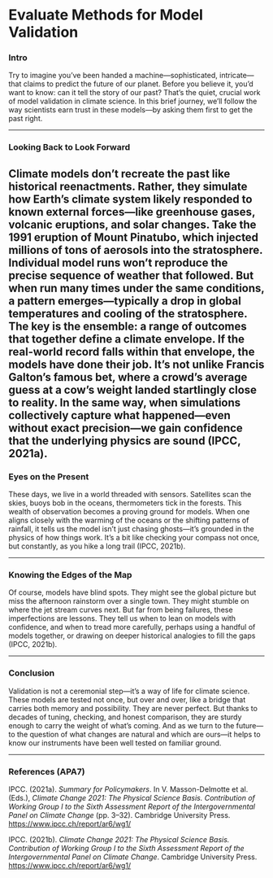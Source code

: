 # Evaluate Methods for Model Validation

### Intro  
Try to imagine you’ve been handed a machine—sophisticated, intricate—that claims to predict the future of our planet. Before you believe it, you’d want to know: can it tell the story of our past? That’s the quiet, crucial work of model validation in climate science. In this brief journey, we’ll follow the way scientists earn trust in these models—by asking them first to get the past right.

---

### Looking Back to Look Forward  
Climate models don’t recreate the past like historical reenactments. Rather, they simulate how Earth’s climate system likely responded to known external forces—like greenhouse gases, volcanic eruptions, and solar changes. Take the 1991 eruption of Mount Pinatubo, which injected millions of tons of aerosols into the stratosphere. Individual model runs won’t reproduce the precise sequence of weather that followed. But when run many times under the same conditions, a pattern emerges—typically a drop in global temperatures and cooling of the stratosphere. The key is the ensemble: a range of outcomes that together define a climate envelope. If the real-world record falls within that envelope, the models have done their job. It’s not unlike Francis Galton’s famous bet, where a crowd’s average guess at a cow’s weight landed startlingly close to reality. In the same way, when simulations collectively capture what happened—even without exact precision—we gain confidence that the underlying physics are sound (IPCC, 2021a).
---

### Eyes on the Present  
These days, we live in a world threaded with sensors. Satellites scan the skies, buoys bob in the oceans, thermometers tick in the forests. This wealth of observation becomes a proving ground for models. When one aligns closely with the warming of the oceans or the shifting patterns of rainfall, it tells us the model isn’t just chasing ghosts—it’s grounded in the physics of how things work. It’s a bit like checking your compass not once, but constantly, as you hike a long trail (IPCC, 2021b).

---

### Knowing the Edges of the Map  
Of course, models have blind spots. They might see the global picture but miss the afternoon rainstorm over a single town. They might stumble on where the jet stream curves next. But far from being failures, these imperfections are lessons. They tell us when to lean on models with confidence, and when to tread more carefully, perhaps using a handful of models together, or drawing on deeper historical analogies to fill the gaps (IPCC, 2021b).

---

### Conclusion  
Validation is not a ceremonial step—it’s a way of life for climate science. These models are tested not once, but over and over, like a bridge that carries both memory and possibility. They are never perfect. But thanks to decades of tuning, checking, and honest comparison, they are sturdy enough to carry the weight of what’s coming. And as we turn to the future—to the question of what changes are natural and which are ours—it helps to know our instruments have been well tested on familiar ground.

---

### References (APA7)

IPCC. (2021a). *Summary for Policymakers*. In V. Masson-Delmotte et al. (Eds.), *Climate Change 2021: The Physical Science Basis. Contribution of Working Group I to the Sixth Assessment Report of the Intergovernmental Panel on Climate Change* (pp. 3–32). Cambridge University Press. https://www.ipcc.ch/report/ar6/wg1/

IPCC. (2021b). *Climate Change 2021: The Physical Science Basis. Contribution of Working Group I to the Sixth Assessment Report of the Intergovernmental Panel on Climate Change*. Cambridge University Press. https://www.ipcc.ch/report/ar6/wg1/
